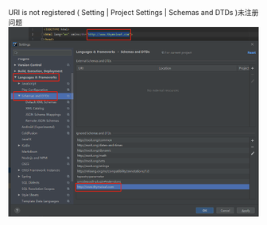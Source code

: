 URI is not registered ( Setting | Project Settings | Schemas and DTDs )未注册问题
<img src="https://github.com/Marsboxiao/development/blob/master/image/thymeleaf.png" height="383" width="513" >
